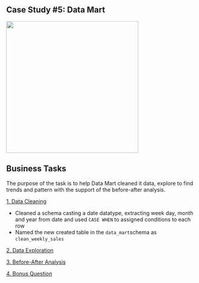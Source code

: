 ## Case Study #5: Data Mart
<img src="https://8weeksqlchallenge.com/images/case-study-designs/5.png" width="350" height="350">

## Business Tasks
The purpose of the task is to help Data Mart cleaned it data, explore to find trends and pattern with the support of the before-after analysis.

[1. Data Cleaning](https://github.com/toludoyin/8-week-sql-challenge/blob/main/Case-Study-%235-Data-Mart/1-Data-Cleansing-Steps.sql)
* Cleaned a schema casting a date datatype, extracting week day, month and year from date and used ```CASE WHEN``` to assigned conditions to each row
* Named the new created table in the ```data_mart```schema as ```clean_weekly_sales```

[2. Data Exploration](https://github.com/toludoyin/8-week-sql-challenge/blob/main/Case-Study-%235-Data-Mart/2-Data-Exploration.sql)

[3. Before-After Analysis](https://github.com/toludoyin/8-week-sql-challenge/blob/main/Case-Study-%235-Data-Mart/3-Before-After-Analysis.sql)

[4. Bonus Question](https://github.com/toludoyin/8-week-sql-challenge/blob/main/Case-Study-%235-Data-Mart/4-Bonus-Question.sql)
